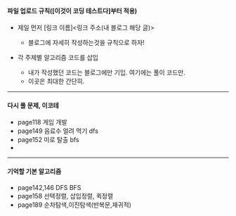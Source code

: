 #### 파일 업로드 규칙([이것이 코딩 테스트다]부터 적용)

- 제일 먼저 [링크 이름]<링크 주소(내 블로그 해당 글)>
    - 블로그에 자세히 작성하는것을 규칙으로 하자!
    
- 각 주제별 알고리즘 코드를 삽입
    - 내가 작성했던 코드는 블로그에만 기입. 여기에는 풀이 코드만.
    - 이곳은 최대한 간단히. 

--- 

#### 다시 풀 문제, 이코테  
- page118 게임 개발
- page149 음료수 얼려 먹기 dfs
- page152 미로 탈출 bfs
- 



---

#### 기억할 기본 알고리즘
- page142,146 DFS BFS 
- page158 선택정렬, 삽입정렬, 퀵정렬
- page189 순차탐색,이진탐색(반복문,재귀적)
